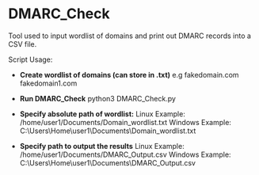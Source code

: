 # DMARC_Check
Tool used to input wordlist of domains and print out DMARC records into a CSV file.

Script Usage:
- **Create wordlist of domains (can store in .txt)**
e.g fakedomain.com
    fakedomain1.com
  
- **Run DMARC_Check**
python3 DMARC_Check.py

- **Specify absolute path of wordlist:**
Linux Example: /home/user1/Documents/Domain_wordlist.txt
Windows Example: C:\Users\Home\user1\Documents\Domain_wordlist.txt

- **Specify path to output the results**
Linux Example: /home/user1/Documents/DMARC_Output.csv
Windows Example: C:\Users\Home\user1\Documents\DMARC_Output.csv
